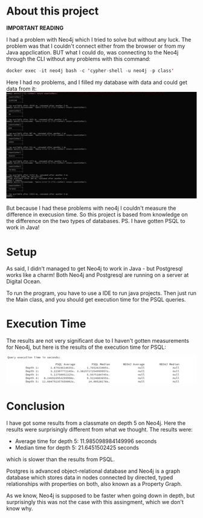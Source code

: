 # About this project

**IMPORTANT READING**

I had a problem with Neo4j which I tried to solve but without any luck. The problem was that I couldn't connect either from the browser or from my Java appclication. BUT what I could do, was connecting to the Neo4j through the CLI without any problems with this command: 
```java 
docker exec -it neo4j bash -c 'cypher-shell -u neo4j -p class'
``` 
Here I had no problems, and I filled my database with data and could get data from it:
![results from neo4j database](neo4j.PNG)

But because I had these problems with neo4j I couldn't measure the difference in execusion time.
So this project is based from knowledge on the difference on the two types of databases. PS. I have gotten PSQL to work in Java!

# Setup

As said, I didn't managed to get Neo4j to work in Java - but Postgresql works like a charm! Both Neo4j and Postgresql are running on a server at Digital Ocean. 

To run the program, you have to use a IDE to run java projects. Then just run the Main class, and you should get execution time for the PSQL queries.

# Execution Time

The results are not very significant due to I haven't gotten measurements for Neo4j, but here is the results of the execution time for PSQL:

![Execution time for PSQL](results.PNG)

# Conclusion

I have got some results from a classmate on depth 5 on Neo4j. Here the results were surprisingly different from what we thought. The results were:

* Average time for depth 5:
11.985098984149996 seconds
* Median time for depth 5:
21.6451502425 seconds

which is slower than the results from PSQL.

Postgres is advanced object-relational database and Neo4j is a graph database which stores data in nodes connected by directed, typed relationships with properties on both, also known as a Property Graph.

As we know, Neo4j is supposed to be faster when going down in depth, but surprisingly this was not the case with this assingment, which we don't know why.


